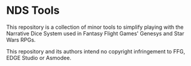 # NDS Tools

This repository is a collection of minor tools to simplify playing with the Narrative Dice System used in Fantasy Flight
Games' Genesys and Star Wars RPGs.

This repository and its authors intend no copyright infringement to FFG, EDGE Studio or Asmodee.